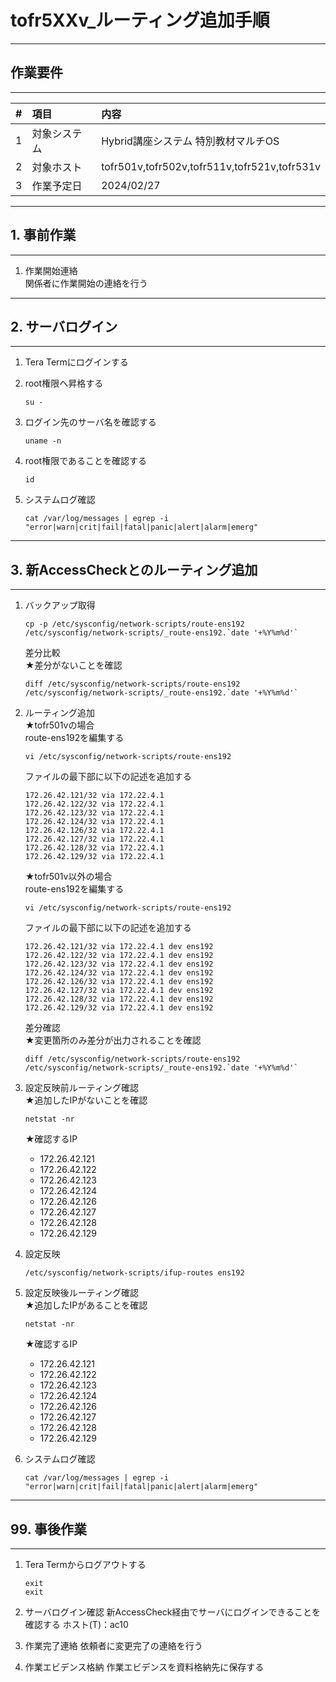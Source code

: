 # tofr5XXv_ルーティング追加手順

-----------------------------------------------------------------------------------
## 作業要件
-----------------------------------------------------------------------------------
|#|項目|内容|
|:--|:--|:--|
|1|対象システム|Hybrid講座システム 特別教材マルチOS|
|2|対象ホスト|tofr501v,tofr502v,tofr511v,tofr521v,tofr531v|
|3|作業予定日|2024/02/27|

-----------------------------------------------------------------------------------
## 1. 事前作業
-----------------------------------------------------------------------------------
1. 作業開始連絡  
    関係者に作業開始の連絡を行う

-----------------------------------------------------------------------------------
## 2. サーバログイン
-----------------------------------------------------------------------------------
1. Tera Termにログインする

2. root権限へ昇格する
    ```
    su -
    ```

3. ログイン先のサーバ名を確認する
   ```
   uname -n
   ```

4. root権限であることを確認する
   ```
   id
   ```

5. システムログ確認
   ```
   cat /var/log/messages | egrep -i "error|warn|crit|fail|fatal|panic|alert|alarm|emerg"
   ```

-----------------------------------------------------------------------------------
## 3. 新AccessCheckとのルーティング追加
-----------------------------------------------------------------------------------
1. バックアップ取得<br>
   ```
   cp -p /etc/sysconfig/network-scripts/route-ens192 /etc/sysconfig/network-scripts/_route-ens192.`date '+%Y%m%d'`
   ```
   差分比較<br>
   ★差分がないことを確認
   ```
   diff /etc/sysconfig/network-scripts/route-ens192 /etc/sysconfig/network-scripts/_route-ens192.`date '+%Y%m%d'`
   ```

2. ルーティング追加<br>
   ★tofr501vの場合<br>
   route-ens192を編集する
   ```
   vi /etc/sysconfig/network-scripts/route-ens192
   ```
   ファイルの最下部に以下の記述を追加する<br>
   ```
   172.26.42.121/32 via 172.22.4.1
   172.26.42.122/32 via 172.22.4.1
   172.26.42.123/32 via 172.22.4.1
   172.26.42.124/32 via 172.22.4.1
   172.26.42.126/32 via 172.22.4.1
   172.26.42.127/32 via 172.22.4.1
   172.26.42.128/32 via 172.22.4.1
   172.26.42.129/32 via 172.22.4.1
   ```

   ★tofr501v以外の場合<br>
   route-ens192を編集する
   ```
   vi /etc/sysconfig/network-scripts/route-ens192
   ```
   ファイルの最下部に以下の記述を追加する<br>
   ```
   172.26.42.121/32 via 172.22.4.1 dev ens192
   172.26.42.122/32 via 172.22.4.1 dev ens192
   172.26.42.123/32 via 172.22.4.1 dev ens192
   172.26.42.124/32 via 172.22.4.1 dev ens192
   172.26.42.126/32 via 172.22.4.1 dev ens192
   172.26.42.127/32 via 172.22.4.1 dev ens192
   172.26.42.128/32 via 172.22.4.1 dev ens192
   172.26.42.129/32 via 172.22.4.1 dev ens192
   ```
   差分確認<br>
   ★変更箇所のみ差分が出力されることを確認
   ```
   diff /etc/sysconfig/network-scripts/route-ens192 /etc/sysconfig/network-scripts/_route-ens192.`date '+%Y%m%d'`
   ```

3. 設定反映前ルーティング確認<br>
   ★追加したIPがないことを確認
   ```
   netstat -nr
   ```
   ★確認するIP
   - 172.26.42.121
   - 172.26.42.122
   - 172.26.42.123
   - 172.26.42.124
   - 172.26.42.126
   - 172.26.42.127
   - 172.26.42.128
   - 172.26.42.129

4. 設定反映
   ```
   /etc/sysconfig/network-scripts/ifup-routes ens192
   ```

5. 設定反映後ルーティング確認<br>
   ★追加したIPがあることを確認
   ```
   netstat -nr
   ```
   ★確認するIP
   - 172.26.42.121
   - 172.26.42.122
   - 172.26.42.123
   - 172.26.42.124
   - 172.26.42.126
   - 172.26.42.127
   - 172.26.42.128
   - 172.26.42.129

6. システムログ確認
   ```
   cat /var/log/messages | egrep -i "error|warn|crit|fail|fatal|panic|alert|alarm|emerg"
   ```

-----------------------------------------------------------------------------------
## 99. 事後作業
-----------------------------------------------------------------------------------
1. Tera Termからログアウトする
   ```
   exit
   exit
   ```

2. サーバログイン確認
   新AccessCheck経由でサーバにログインできることを確認する
   ホスト(T)：ac10

3. 作業完了連絡
   依頼者に変更完了の連絡を行う

4. 作業エビデンス格納
   作業エビデンスを資料格納先に保存する
